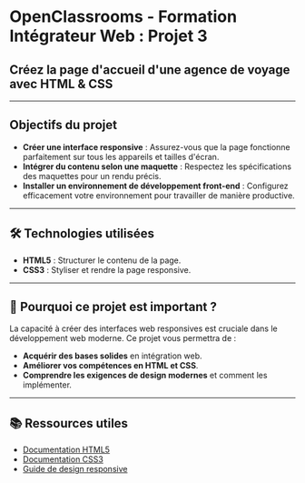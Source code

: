 # OpenClassrooms - Formation Intégrateur Web : Projet 3

## Créez la page d'accueil d'une agence de voyage avec HTML & CSS

---

## Objectifs du projet

- **Créer une interface responsive** : Assurez-vous que la page fonctionne parfaitement sur tous les appareils et tailles d'écran.
- **Intégrer du contenu selon une maquette** : Respectez les spécifications des maquettes pour un rendu précis.
- **Installer un environnement de développement front-end** : Configurez efficacement votre environnement pour travailler de manière productive.

---

## 🛠️ Technologies utilisées

- **HTML5** : Structurer le contenu de la page.
- **CSS3** : Styliser et rendre la page responsive.

---

## 🌟 Pourquoi ce projet est important ?

La capacité à créer des interfaces web responsives est cruciale dans le développement web moderne. Ce projet vous permettra de :

- **Acquérir des bases solides** en intégration web.
- **Améliorer vos compétences en HTML et CSS**.
- **Comprendre les exigences de design modernes** et comment les implémenter.

---

## 📚 Ressources utiles

- [Documentation HTML5](https://developer.mozilla.org/fr/docs/Web/HTML)
- [Documentation CSS3](https://developer.mozilla.org/fr/docs/Web/CSS)
- [Guide de design responsive](https://www.smashingmagazine.com/2020/05/complete-guide-css-media-queries/)